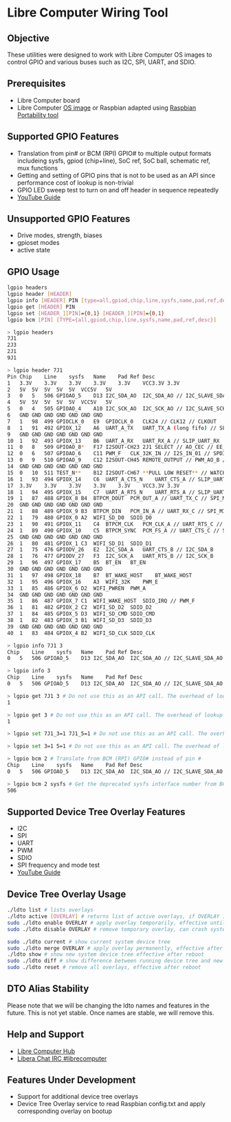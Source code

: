 # Libre Computer Wiring Tool
## Objective

These utilities were designed to work with Libre Computer OS images to control GPIO and various buses such as I2C, SPI, UART, and SDIO.

## Prerequisites
- Libre Computer board
- Libre Computer [OS image](http://distro.libre.computer/ci/) or Raspbian adapted using [Raspbian Portability tool](https://github.com/libre-computer-project/libretech-raspbian-portability.git)

## Supported GPIO Features
- Translation from pin# or BCM (RPI) GPIO# to multiple output formats includeing sysfs, gpiod (chip+line), SoC ref, SoC ball, schematic ref, mux functions
- Getting and setting of GPIO pins that is not to be used as an API since performance cost of lookup is non-trivial
- GPIO LED sweep test to turn on and off header in sequence repeatedly
- [YouTube Guide](https://youtu.be/MDji4Yn_i8Q?t=720)

## Unsupported GPIO Features
- Drive modes, strength, biases
- gpioset modes
- active state

## GPIO Usage
```bash
lgpio headers
lgpio header [HEADER]
lgpio info [HEADER] PIN [type=all,gpiod,chip,line,sysfs,name,pad,ref,desc]
lgpio get [HEADER] PIN
lgpio set [HEADER_][PIN]={0,1} [HEADER_][PIN]={0,1}
lgpio bcm [PIN] [TYPE={all,gpiod,chip,line,sysfs,name,pad,ref,desc}]

> lgpio headers
7J1
2J3
2J1
9J1

> lgpio header 7J1
Pin	Chip	Line	sysfs	Name	Pad	Ref	Desc
1	3.3V	3.3V	3.3V	3.3V	3.3V	VCC3.3V	3.3V
2	5V	5V	5V	5V	5V	VCC5V	5V
3	0	5	506	GPIOAO_5	D13	I2C_SDA_AO	I2C_SDA_AO // I2C_SLAVE_SDA_AO // UART_RX_AO_B
4	5V	5V	5V	5V	5V	VCC5V	5V
5	0	4	505	GPIOAO_4	A10	I2C_SCK_AO	I2C_SCK_AO // I2C_SLAVE_SCK_AO // UART_TX_AO_B
6	GND	GND	GND	GND	GND	GND	GND
7	1	98	499	GPIOCLK_0	E9	GPIOCLK_0	CLK24 // CLK12 // CLKOUT
8	1	91	492	GPIOX_12	A6	UART_A_TX	UART_TX_A (long fifo) // SLIP_UART_TX
9	GND	GND	GND	GND	GND	GND	GND
10	1	92	493	GPIOX_13	B6	UART_A_RX	UART_RX_A // SLIP_UART_RX
11	0	8	509	GPIOAO_8*	F17	I2SOUT-CH23	2J1 SELECT // AO_CEC // EE_CEC // I2SOUT_CH23 // PWM_AO_A
12	0	6	507	GPIOAO_6	C11	PWM_F	CLK_32K_IN // I2S_IN_01 // SPDIF_OUT // PWM_AO_B
13	0	9	510	GPIOAO_9	C12	I2SOUT-CH45	REMOTE_OUTPUT // PWM_AO_B // I2SOUT_CH45 // SPDIF_OUT
14	GND	GND	GND	GND	GND	GND	GND
15	0	10	511	TEST_N**	B12	I2SOUT-CH67	**PULL LOW RESET** // WATCHDOG // GPOAO_14 // I2SOUT_CH67
16	1	93	494	GPIOX_14	C6	UART_A_CTS_N	UART_CTS_A // SLIP_UART_CTS
17	3.3V	3.3V	3.3V	3.3V	3.3V	VCC3.3V	3.3V
18	1	94	495	GPIOX_15	C7	UART_A_RTS_N	UART_RTS_A // SLIP_UART_RTS 
19	1	87	488	GPIOX_8	B4	BTPCM_DOUT	PCM_OUT_A // UART_TX_C // SPI_MOSI // TSin_SOP_A
20	GND	GND	GND	GND	GND	GND	GND
21	1	88	489	GPIOX_9	B3	BTPCM_DIN	PCM_IN_A // UART_RX_C // SPI_MISO // Tsin_D_VALID_A
22	1	79	480	GPIOX_0	A2	WIFI_SD_D0	SDIO_D0
23	1	90	491	GPIOX_11	C4	BTPCM_CLK	PCM_CLK_A // UART_RTS_C // SPI_SCLK // TSin_CLK_A
24	1	89	490	GPIOX_10	C5	BTPCM_SYNC	PCM_FS_A // UART_CTS_C // SPI_SS0 // TSin_D0_A
25	GND	GND	GND	GND	GND	GND	GND
26	1	80	481	GPIOX_1	C3	WIFI_SD_D1	SDIO_D1
27	1	75	476	GPIODV_26	E2	I2C_SDA_A	UART_CTS_B // I2C_SDA_B
28	1	76	477	GPIODV_27	F3	I2C_SCK_A	UART_RTS_B // I2C_SCK_B
29	1	96	497	GPIOX_17	B5	BT_EN	BT_EN
30	GND	GND	GND	GND	GND	GND	GND
31	1	97	498	GPIOX_18	B7	BT_WAKE_HOST	BT_WAKE_HOST
32	1	95	496	GPIOX_16	A3	WIFI_32K	PWM_E 
33	1	85	486	GPIOX_6	D2	WIFI_PWREN	PWM_A
34	GND	GND	GND	GND	GND	GND	GND
35	1	86	487	GPIOX_7	C1	WIFI_WAKE_HOST	SDIO_IRQ // PWM_F
36	1	81	482	GPIOX_2	C2	WIFI_SD_D2	SDIO_D2
37	1	84	485	GPIOX_5	D3	WIFI_SD_CMD	SDIO_CMD
38	1	82	483	GPIOX_3	B1	WIFI_SD_D3	SDIO_D3
39	GND	GND	GND	GND	GND	GND	GND
40	1	83	484	GPIOX_4	B2	WIFI_SD_CLK	SDIO_CLK

> lgpio info 7J1 3
Chip	Line	sysfs	Name	Pad	Ref	Desc
0	5	506	GPIOAO_5	D13	I2C_SDA_AO	I2C_SDA_AO // I2C_SLAVE_SDA_AO // UART_RX_AO_B

> lgpio info 3
Chip	Line	sysfs	Name	Pad	Ref	Desc
0	5	506	GPIOAO_5	D13	I2C_SDA_AO	I2C_SDA_AO // I2C_SLAVE_SDA_AO // UART_RX_AO_B

> lgpio get 7J1 3 # Do not use this as an API call. The overhead of lookup is non-trivial.
1

> lgpio get 3 # Do not use this as an API call. The overhead of lookup is non-trivial.
1

> lgpio set 7J1_3=1 7J1_5=1 # Do not use this as an API call. The overhead of lookup is non-trivial.

> lgpio set 3=1 5=1 # Do not use this as an API call. The overhead of lookup is non-trivial.

> lgpio bcm 2 # Translate from BCM (RPI) GPIO# instead of pin #
Chip	Line	sysfs	Name	Pad	Ref	Desc
0	5	506	GPIOAO_5	D13	I2C_SDA_AO	I2C_SDA_AO // I2C_SLAVE_SDA_AO // UART_RX_AO_B

> lgpio bcm 2 sysfs # Get the deprecated sysfs interface number from BCM (RPI) GPIO# for use with /sys/class/gpio/export
506
```

## Supported Device Tree Overlay Features
- I2C
- SPI
- UART
- PWM
- SDIO
- SPI frequency and mode test
- [YouTube Guide](https://youtu.be/MDji4Yn_i8Q?t=600)

## Device Tree Overlay Usage
```bash
./ldto list # lists overlays
./ldto active [OVERLAY] # returns list of active overlays, if OVERLAY is specified: returns 0 if active, 1 if inactive
sudo ./ldto enable OVERLAY # apply overlay temporarily, effective until reboot
sudo ./ldto disable OVERLAY # remove temporary overlay, can crash system if overlay is hardware based

sudo ./ldto current # show current system device tree
sudo ./ldto merge OVERLAY # apply overlay permanently, effective after reboot
./ldto show # show new system device tree effective after reboot
sudo ./ldto diff # show difference between running device tree and new device tree effective after reboot
sudo ./ldto reset # remove all overlays, effective after reboot
```

## DTO Alias Stability
Please note that we will be changing the ldto names and features in the future. This is not yet stable. Once names are stable, we will remove this.

## Help and Support
- [Libre Computer Hub](https://hub.libre.computer/t/libre-computer-wiring-tool/40)
- [Libera Chat IRC #librecomputer](https://web.libera.chat/#librecomputer)

## Features Under Development
- Support for additional device tree overlays
- Device Tree Overlay service to read Raspbian config.txt and apply corresponding overlay on bootup
